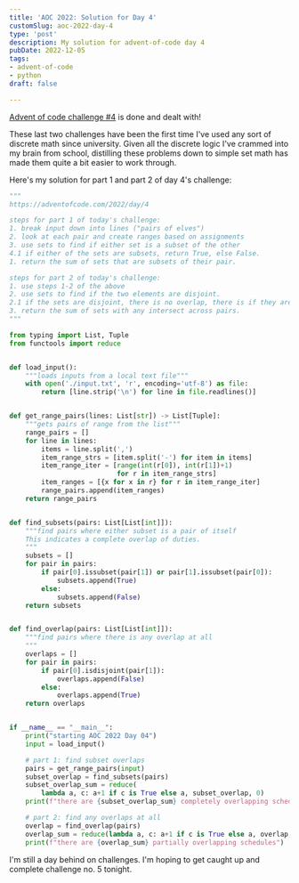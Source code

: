 ```yaml
---
title: 'AOC 2022: Solution for Day 4'
customSlug: aoc-2022-day-4
type: 'post'
description: My solution for advent-of-code day 4
pubDate: 2022-12-05
tags:
- advent-of-code
- python
draft: false

---
```

[Advent of code challenge #4](https://adventofcode.com/2022/day/4) is done and dealt with!

These last two challenges have been the first time I've used any sort of discrete math since university. Given all the discrete logic I've crammed into my brain from school, distilling these problems down to simple set math has made them quite a bit easier to work through. 

Here's my solution for part 1 and part 2 of day 4's challenge:

```python
"""
https://adventofcode.com/2022/day/4

steps for part 1 of today's challenge:
1. break input down into lines ("pairs of elves")
2. look at each pair and create ranges based on assignments
3. use sets to find if either set is a subset of the other 
4.1 if either of the sets are subsets, return True, else False.
1. return the sum of sets that are subsets of their pair.

steps for part 2 of today's challenge:
1. use steps 1-2 of the above
2. use sets to find if the two elements are disjoint.
2.1 if the sets are disjoint, there is no overlap, there is if they are
3. return the sum of sets with any intersect across pairs.
"""

from typing import List, Tuple
from functools import reduce


def load_input():
    """loads inputs from a local text file"""
    with open('./input.txt', 'r', encoding='utf-8') as file:
        return [line.strip('\n') for line in file.readlines()]


def get_range_pairs(lines: List[str]) -> List[Tuple]:
    """gets pairs of range from the list"""
    range_pairs = []
    for line in lines:
        items = line.split(',')
        item_range_strs = [item.split('-') for item in items]
        item_range_iter = [range(int(r[0]), int(r[1])+1)
                           for r in item_range_strs]
        item_ranges = [{x for x in r} for r in item_range_iter]
        range_pairs.append(item_ranges)
    return range_pairs


def find_subsets(pairs: List[List[int]]):
    """find pairs where either subset is a pair of itself
    This indicates a complete overlap of duties.
    """
    subsets = []
    for pair in pairs:
        if pair[0].issubset(pair[1]) or pair[1].issubset(pair[0]):
            subsets.append(True)
        else:
            subsets.append(False)
    return subsets


def find_overlap(pairs: List[List[int]]):
    """find pairs where there is any overlap at all
    """
    overlaps = []
    for pair in pairs:
        if pair[0].isdisjoint(pair[1]):
            overlaps.append(False)
        else:
            overlaps.append(True)
    return overlaps


if __name__ == "__main__":
    print("starting AOC 2022 Day 04")
    input = load_input()

    # part 1: find subset overlaps
    pairs = get_range_pairs(input)
    subset_overlap = find_subsets(pairs)
    subset_overlap_sum = reduce(
        lambda a, c: a+1 if c is True else a, subset_overlap, 0)
    print(f"there are {subset_overlap_sum} completely overlapping schedules")

    # part 2: find any overlaps at all
    overlap = find_overlap(pairs)
    overlap_sum = reduce(lambda a, c: a+1 if c is True else a, overlap, 0)
    print(f"there are {overlap_sum} partially overlapping schedules")
```

I'm still a day behind on challenges. I'm hoping to get caught up and complete challenge no. 5 tonight.